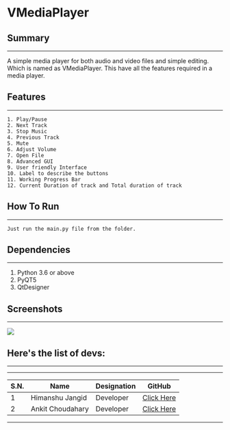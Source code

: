 # VMediaPlayer

## Summary
***
A simple media player for both audio and video files and simple editing. Which is named as VMediaPlayer. This have all the features required in a media player.

## Features
***
    1. Play/Pause
    2. Next Track
    3. Stop Music
    4. Previous Track
    5. Mute
    6. Adjust Volume
    7. Open File
    8. Advanced GUI
    9. User friendly Interface
    10. Label to describe the buttons
    11. Working Progress Bar
    12. Current Duration of track and Total duration of track

## How To Run
***
    Just run the main.py file from the folder.


## Dependencies 
***

1. Python 3.6 or above
2. PyQT5
3. QtDesigner

## Screenshots
***

![](https://user-images.githubusercontent.com/60814508/145612891-f614c4b0-2937-4428-ba54-6b01afd46dd8.png)



## Here's the list of devs:
***
*** 

<table>
<thead>
<th>S.N.</th>
<th>Name</th>
<th>Designation</th>
<th>GitHub</th>
</thead>
<tbody>
<tr>
<td>1</td>
<td>Himanshu Jangid</td>
<td>Developer</td>
<td><a href="https://github.com/himanshurajora/">Click Here</a></td>
</tr>
<tr>
<td>2</td>
<td>Ankit Choudahary</td>
<td>Developer</td>
<td><a href="https://github.com/ankit1509/">Click Here</a></td>
</tr>

</tbody>
</table>

***
